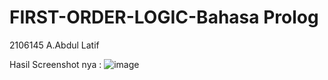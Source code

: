 # FIRST-ORDER-LOGIC-Bahasa Prolog
2106145 A.Abdul Latif

Hasil Screenshot nya :
![image](https://user-images.githubusercontent.com/126971407/225946649-e9714ddc-1b4c-442f-836c-e46f78b5547c.png)
